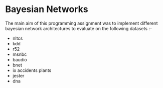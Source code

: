 # Bayesian Networks
The main aim of this programming assignment was to implement different bayesian network architectures to evaluate on the following datasets :-
* nltcs
* kdd
* r52
* msnbc
* baudio
* bnet
* ix accidents plants
* jester
* dna


